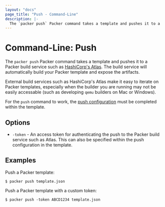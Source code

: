 ```yaml
---
layout: "docs"
page_title: "Push - Command-Line"
description: |-
  The `packer push` Packer command takes a template and pushes it to a build service that will automatically build this Packer template.
---
```


# Command-Line: Push

The `packer push` Packer command takes a template and pushes it to a Packer
build service such as [HashiCorp's Atlas](https://atlas.hashicorp.com). The
build service will automatically build your Packer template and expose the
artifacts.

External build services such as HashiCorp's Atlas make it easy to iterate on
Packer templates, especially when the builder you are running may not be easily
accessable (such as developing `qemu` builders on Mac or Windows).

For the `push` command to work, the [push configuration](/docs/templates/push.html)
must be completed within the template.

## Options

* `-token` - An access token for authenticating the push to the Packer build
  service such as Atlas. This can also be specified within the push
  configuration in the template.

## Examples

Push a Packer template:

```shell
$ packer push template.json
```

Push a Packer template with a custom token:

```shell
$ packer push -token ABCD1234 template.json
```
